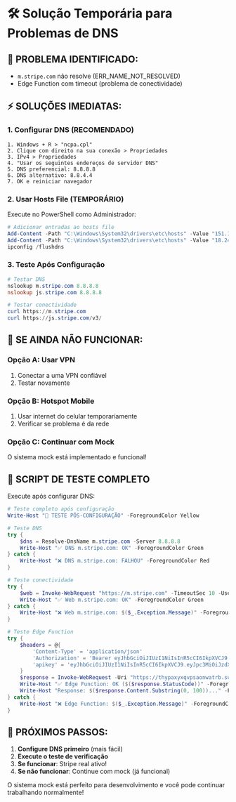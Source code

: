 # 🛠️ Solução Temporária para Problemas de DNS

## 🎯 **PROBLEMA IDENTIFICADO:**
- `m.stripe.com` não resolve (ERR_NAME_NOT_RESOLVED)
- Edge Function com timeout (problema de conectividade)

## ⚡ **SOLUÇÕES IMEDIATAS:**

### **1. Configurar DNS (RECOMENDADO)**
```
1. Windows + R > "ncpa.cpl"
2. Clique com direito na sua conexão > Propriedades
3. IPv4 > Propriedades
4. "Usar os seguintes endereços de servidor DNS"
5. DNS preferencial: 8.8.8.8
6. DNS alternativo: 8.8.4.4
7. OK e reiniciar navegador
```

### **2. Usar Hosts File (TEMPORÁRIO)**
Execute no PowerShell como Administrador:
```powershell
# Adicionar entradas ao hosts file
Add-Content -Path "C:\Windows\System32\drivers\etc\hosts" -Value "151.101.1.49 m.stripe.com"
Add-Content -Path "C:\Windows\System32\drivers\etc\hosts" -Value "18.244.123.114 js.stripe.com"
ipconfig /flushdns
```

### **3. Teste Após Configuração**
```powershell
# Testar DNS
nslookup m.stripe.com 8.8.8.8
nslookup js.stripe.com 8.8.8.8

# Testar conectividade
curl https://m.stripe.com
curl https://js.stripe.com/v3/
```

## 🔄 **SE AINDA NÃO FUNCIONAR:**

### **Opção A: Usar VPN**
1. Conectar a uma VPN confiável
2. Testar novamente

### **Opção B: Hotspot Mobile**
1. Usar internet do celular temporariamente
2. Verificar se problema é da rede

### **Opção C: Continuar com Mock**
O sistema mock está implementado e funcional!

## 🧪 **SCRIPT DE TESTE COMPLETO**

Execute após configurar DNS:
```powershell
# Teste completo após configuração
Write-Host "🧪 TESTE PÓS-CONFIGURAÇÃO" -ForegroundColor Yellow

# Teste DNS
try { 
    $dns = Resolve-DnsName m.stripe.com -Server 8.8.8.8
    Write-Host "✅ DNS m.stripe.com: OK" -ForegroundColor Green
} catch { 
    Write-Host "❌ DNS m.stripe.com: FALHOU" -ForegroundColor Red
}

# Teste conectividade
try { 
    $web = Invoke-WebRequest "https://m.stripe.com" -TimeoutSec 10 -UseBasicParsing
    Write-Host "✅ Web m.stripe.com: OK" -ForegroundColor Green
} catch { 
    Write-Host "❌ Web m.stripe.com: $($_.Exception.Message)" -ForegroundColor Red
}

# Teste Edge Function
try { 
    $headers = @{
        'Content-Type' = 'application/json'
        'Authorization' = 'Bearer eyJhbGciOiJIUzI1NiIsInR5cCI6IkpXVCJ9.eyJpc3MiOiJzdXBhYmFzZSIsInJlZiI6InRoeXBheHl4cXZwc2FvbndhdHJiIiwicm9sZSI6ImFub24iLCJpYXQiOjE3NTM1NDUyNDIsImV4cCI6MjA2OTEyMTI0Mn0.aV817dd2opuRL3pLCf7M93O-dbf6t5hJNGwAkLE3fKc'
        'apikey' = 'eyJhbGciOiJIUzI1NiIsInR5cCI6IkpXVCJ9.eyJpc3MiOiJzdXBhYmFzZSIsInJlZiI6InRoeXBheHl4cXZwc2FvbndhdHJiIiwicm9sZSI6ImFub24iLCJpYXQiOjE3NTM1NDUyNDIsImV4cCI6MjA2OTEyMTI0Mn0.aV817dd2opuRL3pLCf7M93O-dbf6t5hJNGwAkLE3fKc'
    }
    $response = Invoke-WebRequest -Uri "https://thypaxyxqvpsaonwatrb.supabase.co/functions/v1/create-checkout-session" -Method POST -Headers $headers -Body '{"test":"pos-config"}' -TimeoutSec 15 -UseBasicParsing
    Write-Host "✅ Edge Function: OK ($($response.StatusCode))" -ForegroundColor Green
    Write-Host "Response: $($response.Content.Substring(0, 100))..." -ForegroundColor Gray
} catch { 
    Write-Host "❌ Edge Function: $($_.Exception.Message)" -ForegroundColor Red
}
```

## 🎯 **PRÓXIMOS PASSOS:**

1. **Configure DNS primeiro** (mais fácil)
2. **Execute o teste de verificação**
3. **Se funcionar**: Stripe real ativo!
4. **Se não funcionar**: Continue com mock (já funcional)

O sistema mock está perfeito para desenvolvimento e você pode continuar trabalhando normalmente!
